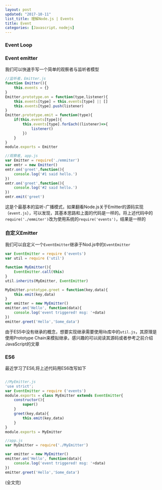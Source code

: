 ```yaml
---
layout: post
updated: "2017-10-11"
list_title: 理解Node.js | Events
title: Event
categories: [Javascript，nodejs]
---
```


### Event Loop




### Event emitter

我们可以快速手写一个简单的观察者与监听者模型

```javascript
//监听者，Emitter.js
function Emitter(){
	this.events = {}
}
Emitter.prototype.on = function(type,listener){
	this.events[type] = this.events[type] || []
	this.events[type].push(listener)
}
Emitter.prototype.emit = function(type){
	if(this.events[type]){
		this.events[type].forEach((listener)=>{
			listener()
		})
	}
}
module.exports = Emitter

//观察者, app.js
var Emitter = require('./emmiter')
var emtr = new Emitter()
emtr.on('greet',function(){
	console.log('#1 said hello.')
})
emtr.on('greet',function(){
	console.log('#2 said hello.')
})
emtr.emit('greet')
```
这是个最基本的监听-广播模式，如果翻看Node.js关于Emitter的源码实现（`event.js`），可以发现，其基本思路和上面的代码是一样的。将上述代码中的`require('./emmiter')`改为使用系统的`require('events')`，结果是一样的

### 自定义Emitter

我们可以自定义一个`EventEmitter`继承于Nod.js中的`EventEmitter`

```javascript
var EventEmitter = require ('events')
var util = require ('util')

function MyEmitter(){
	EventEmitter.call(this)
}
util.inherits(MyEmitter, EventEmitter)

MyEmitter.prototype.greet = function(key,data){
	this.emit(key,data)
}
var emitter = new MyEmitter()
emitter.on('Hello', function(data){
	console.log('event triggered! msg: '+data)
})
emitter.greet('Hello','Some_data')

```

由于ES5中没有继承的概念，想要实现继承需要使用lib库中的`util.js`，其原理是使用Prototype Chain来模拟继承，感兴趣的可以阅读其源码或者参考之前介绍JavaScript的文章

### ES6

最近学习了ES6,将上述代码用ES6改写如下

```javascript

//MyEmitter.js
'use strict';
var EventEmitter = require ('events')
module.exports = class MyEmitter extends EventEmitter{
	constructor(){
		super()
	}
	greet(key,data){
		this.emit(key,data)
	}
}
module.exports = MyEmitter

//app.js
var MyEmitter = require('./MyEmitter')

var emitter = new MyEmitter()
emitter.on('Hello', function(data){
	console.log('event triggered! msg: '+data)
})
emitter.greet('Hello','Some_data')
```

<p class="md-h-center">(全文完)</p>
